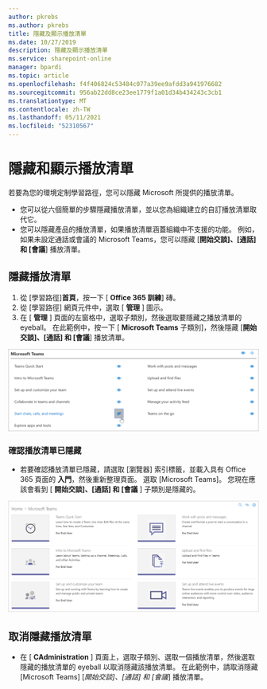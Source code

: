 ```yaml
---
author: pkrebs
ms.author: pkrebs
title: 隱藏及顯示播放清單
ms.date: 10/27/2019
description: 隱藏及顯示播放清單
ms.service: sharepoint-online
manager: bpardi
ms.topic: article
ms.openlocfilehash: f4f406824c53484c077a39ee9afdd3a941976682
ms.sourcegitcommit: 956ab22dd8ce23ee1779f1a01d34b434243c3cb1
ms.translationtype: MT
ms.contentlocale: zh-TW
ms.lasthandoff: 05/11/2021
ms.locfileid: "52310567"
---
```

# <a name="hide-and-show-playlists"></a>隱藏和顯示播放清單

若要為您的環境定制學習路徑，您可以隱藏 Microsoft 所提供的播放清單。 

- 您可以從六個簡單的步驟隱藏播放清單，並以您為組織建立的自訂播放清單取代它。
- 您可以隱藏產品的播放清單，如果播放清單涵蓋組織中不支援的功能。 例如，如果未設定通話或會議的 Microsoft Teams，您可以隱藏 [**開始交談]、[通話] 和 [會議**] 播放清單。 

## <a name="hide-a-playlist"></a>隱藏播放清單

1. 從 [學習路徑]**首頁**，按一下 [ **Office 365 訓練**] 磚。
2. 從 [學習路徑] 網頁元件中，選取 [ **管理** ] 圖示。 
3. 在 [ **管理** ] 頁面的左窗格中，選取子類別，然後選取要隱藏之播放清單的 eyeball。 在此範例中，按一下 [ **Microsoft Teams** 子類別]，然後隱藏 [**開始交談]、[通話] 和 [會議**] 播放清單。  

![[範例] 視窗會顯示選取以隱藏 laylist 的圖示。](media/cg-hideplaylist.png)

### <a name="verify-the-playlist-is-hidden"></a>確認播放清單已隱藏
- 若要確認播放清單已隱藏，請選取 [瀏覽器] 索引標籤，並載入具有 Office 365 頁面的 **入門**，然後重新整理頁面。 選取 [Microsoft Teams]。 您現在應該會看到 [ **開始交談]、[通話] 和 [會議** ] 子類別是隱藏的。 

![範例視窗顯示播放清單 subcatery 不再出現。](media/cg-hideplaylistrefresh.png)

## <a name="unhide-a-playlist"></a>取消隱藏播放清單

- 在 [ **CAdministration** ] 頁面上，選取子類別、選取一個播放清單，然後選取隱藏的播放清單的 eyeball 以取消隱藏該播放清單。 在此範例中，請取消隱藏 [Microsoft Teams] [*_開始交談]、[通話] 和 [會議_*] 播放清單。   

